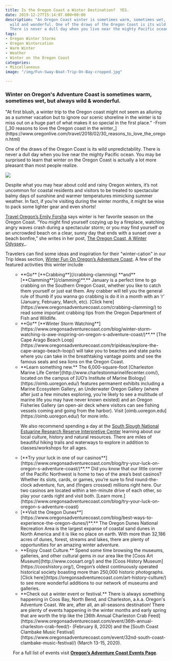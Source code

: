 ```yaml
---
title: Is the Oregon Coast a Winter Destination?  YES.
date: 2019-12-27T15:14:07.000+00:00
description: "An Oregon Coast winter is sometimes warm, sometimes wet, but always
  wild and wonderful. One of the draws of the Oregon Coast is its wild unpredictability.
  There is never a dull day when you live near the mighty Pacific ocean.\n\n"
tags:
- Oregon Winter Storms
- Oregon Wintercation
- Warm Winter
- Weather
- Winter on the Oregon Coast
categories:
- Miscellaneous
image: "/img/Fun-Sway-Boat-Trip-On-Bay-cropped.jpg"

---
```

### Winter on Oregon's Adventure Coast is sometimes warm, sometimes wet, but always wild & wonderful.

<p>"At first blush, a winter trip to the Oregon coast might not seem as alluring as a summer vacation but to ignore our scenic shoreline in the winter is to miss out on a huge part of what makes it so special in the first place." -From [_30 reasons to love the Oregon coast in the winter_](https://www.oregonlive.com/travel/2018/02/30_reasons_to_love_the_oregon.html)

One of the draws of the Oregon Coast is its wild unpredictability. There is never a dull day when you live near the mighty Pacific ocean. You may be surprised to learn that winter on the Oregon Coast is actually a lot more pleasant than most people realize.

![](/img/crab-feed-charleston-medium.jpg)

Despite what you may hear about cold and rainy Oregon winters, it’s not uncommon for coastal residents and visitors to be treated to spectacular balmy days of sunshine and warmer temperatures mimicking summer weather. In fact, if you’re visiting during the winter months, it might be wise to pack some lighter gear and even shorts!

<a href="http://traveloregon.com/author/eforsha/" target="_blank" rel="noopener noreferrer">Travel Oregon’s Emily Forsha</a> says winter is her favorite season on the Oregon Coast. “You might find yourself cozying up by a fireplace, watching angry waves crash during a spectacular storm; or you may find yourself on an uncrowded beach on a clear, sunny day that ends with a sunset over a beach bonfire,” she writes in her post, <a href="http://traveloregon.com/trip-ideas/oregon-stories/the-oregon-coast-a-winter-odyssey/%20" target="_blank" rel="noopener noreferrer">The Oregon Coast, A Winter Odyssey</a>_.

Travelers can find some ideas and inspiration for their "winter-cation" in our Trip Ideas section, [Winter Fun On Oregon’s Adventure Coast](https://www.oregonsadventurecoast.com/tripideas/winter-fun-in-oregons-adventure-coast/). A few of the featured activities this winter include

<li style="list-style-type: none;"> <ul> <li style="list-style-type: none;"> <ul> <li> **Go** [**Crabbing**](/crabbing-clamming) **and** [**Clamming**](/clamming)**.** January is a perfect time to go crabbing on the Southern Oregon Coast, whether you like to catch them yourself or just eat them. Any crabber will tell you the general rule of thumb if you wanna go crabbing is do it in a month with an ‘r’ (January, February, March, etc). [Click here](https://www.oregonsadventurecoast.com/crabbing-clamming/) to read some important crabbing tips from the Oregon Department of Fish and Wildlife.

</li> <li>**Go** [**Winter Storm Watching**](https://www.oregonsadventurecoast.com/blog/winter-storm-watching-is-awe-inspiring-on-oregon-s-adventure-coast/)**.** [The Cape Arago Beach Loop](https://www.oregonsadventurecoast.com/tripideas/explore-the-cape-arago-beach-loop/) will take you to beaches and state parks where you can take in the breathtaking vantage points and see the famous seals and sea lions on the Oregon Coast.

</li> <li> **Learn something new.** The 6,000-square-foot [Charleston Marine Life Center](http://www.charlestonmarinelifecenter.com/), located on the campus of [UO’s Institute of Marine Biology](https://oimb.uoregon.edu/) features permanent exhibits including a Marine Ecosystem Gallery, an Underwater Oregon Gallery (where after just a few minutes exploring, you’re likely to see a multitude of marine life you may have never known existed) and an Oregon Fisheries Gallery (an open-air deck where visitors can see fishing vessels coming and going from the harbor). Visit [oimb.uoregon.edu](https://oimb.uoregon.edu/) for more info.

We also recommend spending a day at the [South Slough National Estuarine Research Reserve Interpretive Center](https://www.oregon.gov/dsl/SS/Pages/About.aspx) learning about our local culture, history and natural resources. There are miles of beautiful hiking trails and waterways to explore in addition to classes/workshops for all ages.

</li> <li> [**Try your luck in one of our casinos**](https://www.oregonsadventurecoast.com/blog/try-your-luck-on-oregon-s-adventure-coast/)**.** Did you know that our little corner of the Pacific Northwest is home to two of the area’s best casinos? Whether its slots, cards, or games, you’re sure to find round-the-clock adventure, fun, and (fingers crossed) millions right here. Our two casinos are located within a ten-minute drive of each other, so play your cards right and visit both. [Learn more.](https://www.oregonsadventurecoast.com/blog/try-your-luck-on-oregon-s-adventure-coast)

</li> <li>[**Visit the Oregon Dunes**](https://www.oregonsadventurecoast.com/blog/best-ways-to-experience-the-oregon-dunes/)**.** The Oregon Dunes National Recreation Area is the largest expanse of coastal sand dunes in North America and it is like no place on earth. With more than 32,186 acres of dunes, forest, streams and lakes, there are plenty of opportunities for an amazing winter adventure.

</li> <li> **Enjoy Coast Culture.** Spend some time browsing the museums, galleries, and other cultural gems in our area like the [Coos Art Museum](http://www.coosart.org/) and the [Coos History Museum](https://cooshistory.org/), Oregon’s oldest continuously operated historical society boasting more than 250,000 historic photographs. [Click here](https://oregonsadventurecoast.com/art-history-culture/) to see more wonderful additions to our network of museums and galleries.

</li> <li>**Check out a winter event or festival.** There is always something happening in Coos Bay, North Bend, and Charleston, a.k.a. Oregon's Adventure Coast. We are, after all, an all-seasons destination!  There are plenty of events happening in the winter months and early spring that are worth the trip like the [36th Annual Charleston Crab Feed](https://www.oregonsadventurecoast.com/event/36th-annual-charleston-crab-feed/)- (February 8, 2020) and the [South Coast Clambake Music Festival](https://www.oregonsadventurecoast.com/event/32nd-south-coast-clambake-music-festival/) (March 13-15, 2020).

</ul>

For a full list of events visit <a href="/events/" target="_blank" rel="noopener noreferrer"><strong>Oregon’s Adventure Coast Events Page</strong></a>.